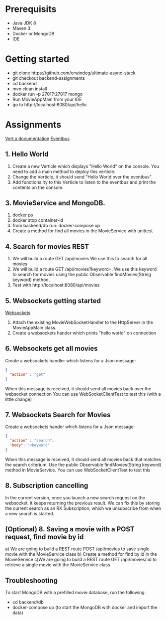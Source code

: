 # Prerequisits
* Java JDK 8
* Maven 3
* Docker or MongoDB
* IDE

# Getting started
* git clone https://github.com/erwindeg/ultimate-async-stack
* git checkout backend-assignments
* cd backend
* mvn clean install
* docker run -p 27017:27017 mongo
* Run MovieAppMain from your IDE
* go to http://localhost:8080/api/hello

# Assignments
[Vert.x documentation](http://vertx.io/docs/vertx-core/java/)
[Eventbus](http://vertx.io/docs/vertx-core/java/#event_bus)
## 1. Hello World
1. Create a new Verticle which displays "Hello World" on the console. You need to add a main method to deploy this verticle.
1. Change the Verticle, it should send "Hello World over the eventbus".
1. Add functionality to this Verticle to listen to the eventbus and print the contents on the console.

## 3. MovieService and MongoDB.
1. docker ps
1. docker stop container-id
1. from backend/db run: docker-compose up
1. Create a method for find all movies in the MovieService with unittest

## 4. Search for movies REST
1. We will build a route GET /api/movies We use this to search for all movies
1. We will build a route GET /api/movies?keyword=<keyword>. We use this keyword to search for movies using the public Observable<JsonObject> findMovies(String keyword) method.
1. Test with http://localhost:8080/api/movies


## 5. Websockets getting started
[Websockets](http://vertx.io/docs/vertx-core/java/#_websockets)
1. Attach the existing MovieWebSocketHandler to the HttpServer in the MovieAppMain class.
1. Create a websockets hander which prints "hello world" on connection

## 6. Websockets get all movies
Create a websockets handler which listens for a Json message:
```json
{
  "action" : "get"
}
```
When this message is received, it should send all movies back over the websocket connection
You can use WebSocketClientTest to test this (with a little change)

## 7. Websockets Search for Movies
Create a websockets hander which listens for a Json message:
```json
{
  "action" : "search",
  "body": "<keyword"
}
```
When this message is received, it should send all movies back that matches the search criterium. Use the public Observable<JsonObject> findMovies(String keyword) method in MovieService.
You can use WebSocketClientTest to test this

## 8. Subscription cancelling
In the current version, once you launch a new search request on the websocket, it keeps returning the previous result.
We can fix this by storing the current search as an RX Subscription, which we unsubscribe from when a new search is started.

## (Optional) 8. Saving a movie with a POST request, find movie by id
a) We are going to build a REST route POST /api/movies to save single movie with the MovieService class
b) Create a method for find by id  in the MovieService
c)We are going to build a REST route GET /api/movies/:id to retrieve a single movie with the MovieService class

## Troubleshooting

To start MongoDB with a prefilled movie database, run the following:
* cd backend/db
* docker-compose up (to start the MongoDB with docker and import the data)
